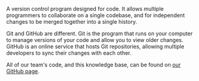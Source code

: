 A version control program designed for code. It allows multiple programmers to collaborate on a single codebase, and for independent changes to be merged together into a single history.

Git and GitHub are different. Git is the program that runs on your computer to manage versions of your code and allow you to view older changes. GitHub is an online service that hosts Git repositories, allowing multiple developers to sync their changes with each other.

All of our team's code, and this knowledge base, can be found on [our GitHub page](https://github.com/frc-2175).